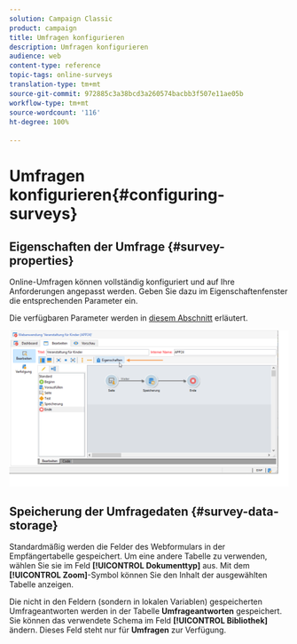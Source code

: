 ```yaml
---
solution: Campaign Classic
product: campaign
title: Umfragen konfigurieren
description: Umfragen konfigurieren
audience: web
content-type: reference
topic-tags: online-surveys
translation-type: tm+mt
source-git-commit: 972885c3a38bcd3a260574bacbb3f507e11ae05b
workflow-type: tm+mt
source-wordcount: '116'
ht-degree: 100%

---
```



# Umfragen konfigurieren{#configuring-surveys}

## Eigenschaften der Umfrage {#survey-properties}

Online-Umfragen können vollständig konfiguriert und auf Ihre Anforderungen angepasst werden. Geben Sie dazu im Eigenschaftenfenster die entsprechenden Parameter ein.

Die verfügbaren Parameter werden in [diesem Abschnitt](../../web/using/defining-web-forms-properties.md) erläutert.

![](assets/s_ncs_admin_survey_properties_general.png)

## Speicherung der Umfragedaten {#survey-data-storage}

Standardmäßig werden die Felder des Webformulars in der Empfängertabelle gespeichert. Um eine andere Tabelle zu verwenden, wählen Sie sie im Feld **[!UICONTROL Dokumenttyp]** aus. Mit dem **[!UICONTROL Zoom]**-Symbol können Sie den Inhalt der ausgewählten Tabelle anzeigen.

Die nicht in den Feldern (sondern in lokalen Variablen) gespeicherten Umfrageantworten werden in der Tabelle **Umfrageantworten** gespeichert. Sie können das verwendete Schema im Feld **[!UICONTROL Bibliothek]** ändern. Dieses Feld steht nur für **Umfragen** zur Verfügung.
